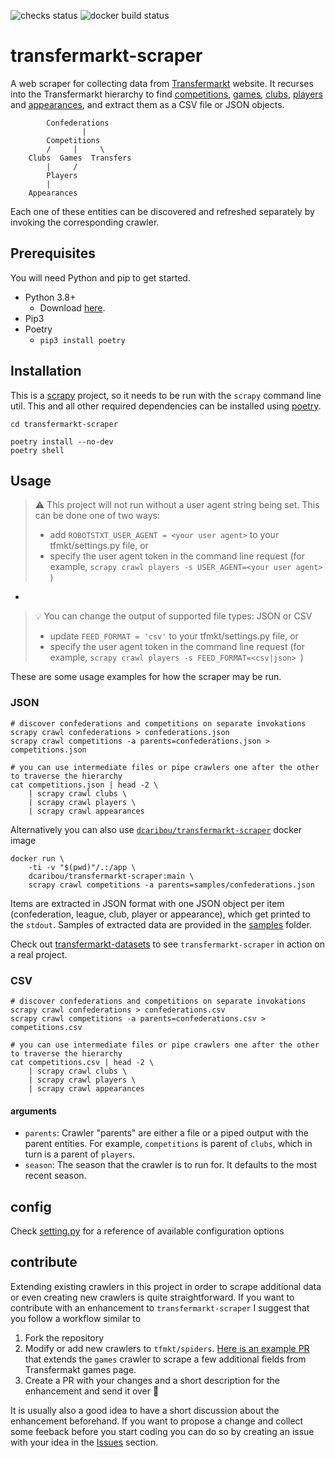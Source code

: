 
![checks status](https://github.com/dcaribou/transfermarkt-scraper/workflows/Scrapy%20Contracts%20Checks/badge.svg)
![docker build status](https://github.com/dcaribou/transfermarkt-scraper/workflows/Dockerhub%20Image/badge.svg)
# transfermarkt-scraper

A web scraper for collecting data from [Transfermarkt](https://www.transfermarkt.us/) website. It recurses into the Transfermarkt hierarchy to find
[competitions](https://www.transfermarkt.co.uk/wettbewerbe/europa), 
[games](https://www.transfermarkt.co.uk/premier-league/gesamtspielplan/wettbewerb/GB1/saison_id/2020),
[clubs](https://www.transfermarkt.co.uk/premier-league/startseite/wettbewerb/GB1),
[players](https://www.transfermarkt.co.uk/manchester-city/kader/verein/281/saison_id/2019) and [appearances](https://www.transfermarkt.co.uk/sergio-aguero/leistungsdaten/spieler/26399), and extract them as a CSV file or JSON objects. 


```console
        Confederations
                |
        Competitions
        /     |     \			
    Clubs  Games  Transfers
        |     /
        Players
        |
    Appearances
```

Each one of these entities can be discovered and refreshed separately by invoking the corresponding crawler.

## Prerequisites

You will need Python and pip to get started.

- Python 3.8+
	- Download [here](https://www.python.org/downloads/).
- Pip3
- Poetry
	- `pip3 install poetry`

## Installation

This is a [scrapy](https://scrapy.org/) project, so it needs to be run with the
`scrapy` command line util. This and all other required dependencies can be installed using [poetry](https://python-poetry.org/docs/).

```console
cd transfermarkt-scraper

poetry install --no-dev
poetry shell
```

## Usage

> :warning: This project will not run without a user agent string being set. This can be done one of two ways:
> - add `ROBOTSTXT_USER_AGENT = <your user agent>` to your tfmkt/settings.py file, or
> - specify the user agent token in the command line request (for example, `scrapy crawl players -s USER_AGENT=<your user agent> `)

-

> :bulb: You can change the output of supported file types: JSON or CSV
> - update `FEED_FORMAT = 'csv'` to your tfmkt/settings.py file, or
> - specify the user agent token in the command line request (for example, `scrapy crawl players -s FEED_FORMAT=<csv|json> `)


These are some usage examples for how the scraper may be run.

### JSON

```console
# discover confederations and competitions on separate invokations
scrapy crawl confederations > confederations.json
scrapy crawl competitions -a parents=confederations.json > competitions.json

# you can use intermediate files or pipe crawlers one after the other to traverse the hierarchy 
cat competitions.json | head -2 \
    | scrapy crawl clubs \
    | scrapy crawl players \
    | scrapy crawl appearances
```

Alternatively you can also use [`dcaribou/transfermarkt-scraper`](https://hub.docker.com/repository/docker/dcaribou/transfermarkt-scraper) docker image

```console
docker run \
    -ti -v "$(pwd)"/.:/app \
    dcaribou/transfermarkt-scraper:main \
    scrapy crawl competitions -a parents=samples/confederations.json
```

Items are extracted in JSON format with one JSON object per item (confederation, league, club, player or appearance), which get printed to the `stdout`. Samples of extracted data are provided in the [samples](samples) folder.

Check out [transfermarkt-datasets](https://github.com/dcaribou/transfermarkt-datasets) to see `transfermarkt-scraper` in action on a real project.

### CSV

```console
# discover confederations and competitions on separate invokations
scrapy crawl confederations > confederations.csv
scrapy crawl competitions -a parents=confederations.csv > competitions.csv

# you can use intermediate files or pipe crawlers one after the other to traverse the hierarchy 
cat competitions.csv | head -2 \
    | scrapy crawl clubs \
    | scrapy crawl players \
    | scrapy crawl appearances
```

#### arguments
- `parents`: Crawler "parents" are either a file or a piped output with the parent entities. For example, `competitions` is parent of `clubs`, which in turn is a parent of `players`.
- `season`: The season that the crawler is to run for. It defaults to the most recent season.

## config
Check [setting.py](tfmkt/settings.py) for a reference of available configuration options

## contribute
Extending existing crawlers in this project in order to scrape additional data or even creating new crawlers is quite straightforward. If you want to contribute with an enhancement to `transfermarkt-scraper` I suggest that you follow a workflow similar to
1. Fork the repository
2. Modify or add new crawlers to `tfmkt/spiders`. [Here is an example PR](https://github.com/dcaribou/transfermarkt-scraper/pull/25/files) that extends the `games` crawler to scrape a few additional fields from Transfermakt games page.
3. Create a PR with your changes and a short description for the enhancement and send it over :rocket:

It is usually also a good idea to have a short discussion about the enhancement beforehand. If you want to propose a change and collect some feeback before you start coding you can do so by creating an issue with your idea in the [Issues](https://github.com/dcaribou/transfermarkt-scraper/issues) section.
